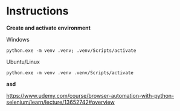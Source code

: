 # Instructions

**Create and activate environment**

Windows

`python.exe -m venv .venv; .venv/Scripts/activate`

Ubuntu/Linux

`python.exe -m venv .venv .venv/Scripts/activate`

**asd**

https://www.udemy.com/course/browser-automation-with-python-selenium/learn/lecture/13652742#overview